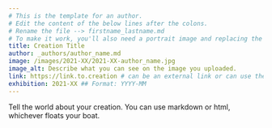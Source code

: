 ```yaml
---
# This is the template for an author.
# Edit the content of the below lines after the colons.
# Rename the file --> firstname_lastname.md
# To make it work, you'll also need a portrait image and replacing the {author_name} in the 'portrait' variable.
title: Creation Title
author: _authors/author_name.md
image: /images/2021-XX/2021-XX-author_name.jpg
image_alt: Describe what you can see on the image you uploaded.
link: https://link.to.creation # can be an external link or can use the same link as the image does above
exhibition: 2021-XX ## Format: YYYY-MM
---
```


Tell the world about your creation. You can use markdown or html, whichever floats your boat.